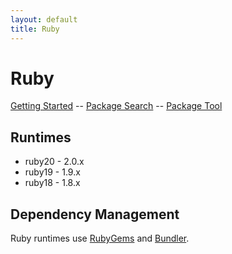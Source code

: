 ```yaml
---
layout: default
title: Ruby
---
```


# Ruby

[Getting Started][getting-started] -- [Package Search][rubygems] -- [Package Tool][bundler]

## Runtimes

  * ruby20 - 2.0.x
  * ruby19 - 1.9.x
  * ruby18 - 1.8.x

## Dependency Management

Ruby runtimes use [RubyGems][rubygems] and [Bundler][bundler].

[getting-started]: /docs/ruby/getting-started/
[rubygems]: http://rubygems.org/
[bundler]: http://gembundler.com/
